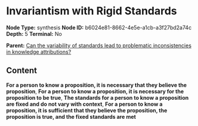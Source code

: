 # Invariantism with Rigid Standards

**Node Type:** synthesis
**Node ID:** b6024e81-8662-4e5e-a1cb-a3f27bd2a74c
**Depth:** 5
**Terminal:** No

**Parent:** [Can the variability of standards lead to problematic inconsistencies in knowledge attributions?](can-the-variability-of-standards-lead-to-problematic-inconsistencies-in-knowledge-attributions-antithesis-4505dd85-099f-4bce-9b91-c1612f5d940f.md)

## Content

**For a person to know a proposition, it is necessary that they believe the proposition**, **For a person to know a proposition, it is necessary for the proposition to be true**, **The standards for a person to know a proposition are fixed and do not vary with context**, **For a person to know a proposition, it is sufficient that they believe the proposition, the proposition is true, and the fixed standards are met**
